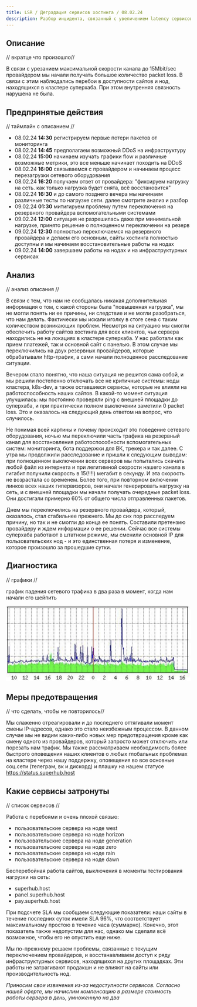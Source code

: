 ```yaml
---
title: LSR / Деградация сервисов хостинга / 08.02.24
description: Разбор инцидента, связанный с увеличением latency сервисов хостинга 8 февраля 2024 года
---
```


## Описание
// вкратце что произошло//

В связи с урезанием максимальной скорости канала до 15Mbit/sec провайдером мы начали получать большое количество packet loss. В связи с этим наблюдались перебои в доступности сайтов и нод, находящихся в кластере суперхаба. При этом внутренняя связность нарушена не была. 

## Предпринятые действия
// таймлайн с описанием //

- 08.02.24 **14:30** регистрируем первые потери пакетов от мониторинга
- 08.02.24 **14:45** предполагаем возможный DDoS на инфраструктуру
- 08.02.24 **15:00** начинаем изучать графики flow и различные возможные метрики, это все меньше начинает походить на DDoS
- 08.02.24 **16:00** связываемся с провайдером и начинаем процесс перезагрузки сетевого оборудования
- 08.02.24 **16:20** получаем ответ от провайдера: "фиксируем нагрузку на сеть. как только нагрузка будет снята, всё восстановится"
- 08.02.24 **16:30** и до самого позднего вечера мы начинаем различные тесты по нагрузке сети. далее смотрите анализ и разбор
- 09.02.24 **01:30** митигируем проблему путем переключения на резервного провайдера вспомогательными системами
- 09.02.24 **12:00** ситуация не разрешилась даже при минимальной нагрузке, принято решение о полноценном переключении на резерв
- 09.02.24 **12:30** полностью переключаемся на резервного провайдера и делаем его основным, сайты хостинга полностью доступны и мы начинаем восстановительные работы на нодах
- 09.02.24 **14:00** завершаем работы на нодах и на инфраструктурных сервисах

## Анализ
// анализ описания //

В связи с тем, что нам не сообщалась никакая дополнительная информация о том, с какой стороны была "повышенная нагрузка", мы не могли понять ни ее причины, ни следствие и не могли разобраться, что нам делать. Фактически мы искали иголку в стоге сена с таким количеством возникающих проблем. Несмотря на ситуацию мы смогли обеспечить работу сайтов хостинга для всех клиентов, чьи сервера находились не на локациях в кластере суперхаба. У нас работали как прием платежей, так и основной сайт с панелью. В этом случае мы переключились на двух резервных провайдеров, которые обрабатывали http-трафик, а сами начали полноценное расследование ситуации. 

Вечером стало понятно, что наша ситуация не решится сама собой, и мы решили постепенно отключать все не критичные системы: ноды кластера, k8s-dev, а также оставшиеся сервисы, которые не влияли на работоспособность наших сайтов. В какой-то момент ситуация улучшилась: мы постоянно проверяли ping с внешней площадки до суперхаба, и при практически полном выключении заметили 0 packet loss. Это и оказалось на следующий день ответом на вопрос, что случилось. 

Не понимая всей картины и почему происходит это поведение сетевого оборудования, ночью мы переключили часть трафика на резервный канал для восстановления работоспособности вспомогательных систем: мониторинга, бота поддержки для ВК, трекера и так далее. С утра мы продолжили расследование и пришли к следующим выводам: при полноценном выключении всех серверов мы попытались скачать любой файл из интернета и при легитимной скорости нашего канала в гигабит получили скорость в 15(!!!!) мегабит в секунду. И эта скорость не возрастала со временем. Более того, при повторном включении линков всех наших гипервизоров, они начали генерировать нагрузку на сеть, и с внешней площадки мы начали получать очередные packet loss. Они достигали примерно 60% от общего числа отправленных пакетов. 

Днем мы переключились на резервного провайдера, который, оказалось, стал стабильнее прежнего. Мы до сих пор расследуем причину, но так и не смогли до конца ее понять. Составили претензию провайдеру и ждем информации о ее решении. Сейчас все системы суперхаба работают в штатном режиме, мы сменили основной IP для пользовательских нод - и это единственная потеря и изменение, которое произошло за прошедшие сутки.

## Диагностика
// графики //

график падения сетевого трафика в два раза в момент, когда нам начали его шейпить

![](/images/lsr/08-02-24/graph.png)


## Меры предотвращения
// что сделать, чтобы не повторилось//

Мы слаженно отреагировали и до последнего оттягивали момент смены IP-адресов, однако это стало неизбежным процессом. В данном случае мы не видим каких-либо новых мер предотвращения кроме как смену одного из провайдеров, который запросто может отключить или порезать нам трафик. Мы также рассматриваем необходимость более быстрого оповещения наших клиентов о любых глобальных проблемах на кластере через нашу поддержку, оповещения во все основные соц.сети (телеграм, вк и дискорд) и плашку на нашем статусе https://status.superhub.host

## Какие сервисы затронуты
// список сервисов //

Работа с перебоями и очень плохой связью:
- пользовательские сервера на ноде west
- пользовательские сервера на ноде horizon
- пользовательские сервера на ноде generation
- пользовательские сервера на ноде zero
- пользовательские сервера на ноде rain
- пользовательские сервера на ноде dawn

Бесперебойная работа сайтов, выключения в моменты тестирования нагрузки на сеть:
- superhub.host
- panel.superhub.host
- pay.superhub.host 

При подсчете SLA мы сообщаем следующие показатели: наши сайты в течение последних суток имели SLA 96%, что соответствует максимальному простою в течение часа (суммарно). Конечно, этот показатель также недопустим для нас, однако мы сделали всё возможное, чтобы его не опустить еще ниже. 

Мы по-прежнему решаем проблемы, связанные с текущим переключением провайдеров, и восстанавливаем доступ к ряду инфраструктурных сервисов, находящихся на других площадках. Эти работы не затрагивают продакшн и не влияют на сайты или производительность нод. 

*Приносим свои извинения из-за недоступности сервисов. Согласно нашей оферте, мы начислим компенсацию в размере стоимость работы сервера в день, умноженную на два*
